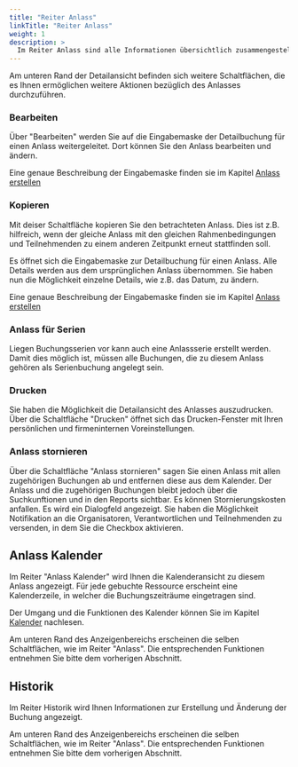 ```yaml
---
title: "Reiter Anlass"
linkTitle: "Reiter Anlass"
weight: 1
description: >
  Im Reiter Anlass sind alle Informationen übersichtlich zusammengestellt.
---
```



Am unteren Rand der Detailansicht befinden sich weitere Schaltflächen, die es Ihnen ermöglichen weitere Aktionen bezüglich des Anlasses durchzuführen.

### Bearbeiten
Über "Bearbeiten" werden Sie auf die Eingabemaske der Detailbuchung für einen Anlass weitergeleitet. Dort können Sie den Anlass bearbeiten und ändern.

<!-- Bild Detailbuchung -->

Eine genaue Beschreibung der Eingabemaske finden sie im Kapitel [Anlass erstellen](/Buchen/Anlass-erstellen)

<!-- Verlinkung anpassen -->

### Kopieren
Mit deiser Schaltfläche kopieren Sie den betrachteten Anlass. Dies ist z.B. hilfreich, wenn der gleiche Anlass mit den gleichen Rahmenbedingungen und Teilnehmenden zu einem anderen Zeitpunkt erneut stattfinden soll.

Es öffnet sich die Eingabemaske zur Detailbuchung für einen Anlass. Alle Details werden aus dem ursprünglichen Anlass übernommen. Sie haben nun die Möglichkeit einzelne Details, wie z.B. das Datum, zu ändern.

<!-- Bild Detailbuchung Anlass-->

Eine genaue Beschreibung der Eingabemaske finden sie im Kapitel [Anlass erstellen](/Buchen/Anlass-erstellen)

<!-- Verlinkung prüfen/anpassen -->

### Anlass für Serien
Liegen Buchungsserien vor kann auch eine Anlassserie erstellt werden. Damit dies möglich ist, müssen alle Buchungen, die zu diesem Anlass gehören als Serienbuchung angelegt sein.

<!-- Bild Erstellung Anlass für Serienl / Eingabemaske? -->

<!-- Evtl fehlt eine weitere Beschreibung! -->

### Drucken
Sie haben die Möglichkeit die Detailansicht des Anlasses auszudrucken. Über die Schaltfläche "Drucken" öffnet sich das Drucken-Fenster mit Ihren persönlichen und firmeninternen Voreinstellungen.

### Anlass stornieren
Über die Schaltfläche "Anlass stornieren" sagen Sie einen Anlass mit allen zugehörigen Buchungen ab und entfernen diese aus dem Kalender. Der Anlass und die zugehörigen Buchungen bleibt jedoch über die Suchkunftionen und in den Reports sichtbar.
Es können Stornierungskosten anfallen.
Es wird ein Dialogfeld angezeigt. Sie haben die Möglichkeit Notifikation an die Organisatoren, Verantwortlichen und Teilnehmenden zu versenden, in dem Sie die Checkbox aktivieren.

<!-- Bild Dialogfeld Annullieren -->

<!-- Mail auch an Teilnehmende? -->

## Anlass Kalender
Im Reiter "Anlass Kalender" wird Ihnen die Kalenderansicht zu diesem Anlass angezeigt. Für jede gebuchte Ressource erscheint eine Kalenderzeile, in welcher die Buchungszeiträume eingetragen sind.

<!-- Bild Ansicht Anlass Kalender -->

Der Umgang und die Funktionen des Kalender können Sie im Kapitel [Kalender](/Kalender/) nachlesen.

<!-- Verlinkung überprüfen -->

Am unteren Rand des Anzeigenbereichs erscheinen die selben Schaltflächen, wie im Reiter "Anlass". Die entsprechenden Funktionen entnehmen Sie bitte dem vorherigen Abschnitt.

## Historik
Im Reiter Historik wird Ihnen Informationen zur Erstellung und Änderung der Buchung angezeigt.

<!-- Bild Ansicht Historik -->

Am unteren Rand des Anzeigenbereichs erscheinen die selben Schaltflächen, wie im Reiter "Anlass". Die entsprechenden Funktionen entnehmen Sie bitte dem vorherigen Abschnitt.
